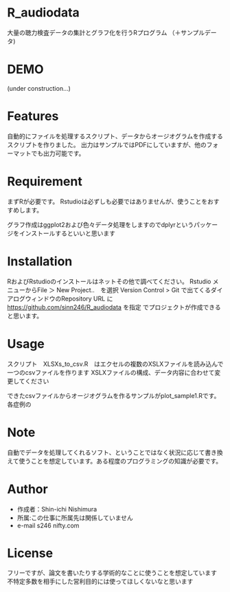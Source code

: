 # R_audiodata
大量の聴力検査データの集計とグラフ化を行うRプログラム
 （＋サンプルデータ)

# DEMO

(under construction...)

# Features
 
自動的にファイルを処理するスクリプト、データからオージオグラムを作成するスクリプトを作りました。
出力はサンプルではPDFにしていますが、他のフォーマットでも出力可能です。

# Requirement
 
まずRが必要です。
Rstudioは必ずしも必要ではありませんが、使うことをおすすめします。

グラフ作成はggplot2および色々データ処理をしますのでdplyrというパッケージをインストールするといいと思います

# Installation
 
RおよびRstudioのインストールはネットその他で調べてください。
Rstudio メニューからFile ＞ New Project..　を選択
Version Control > Git で出てくるダイアログウィンドウのRepository URL に　https://github.com/sinn246/R_audiodata を指定
でプロジェクトが作成できると思います。

# Usage
 
スクリプト　XLSXs_to_csv.R　はエクセルの複数のXSLXファイルを読み込んで一つのcsvファイルを作ります
XSLXファイルの構成、データ内容に合わせて変更してください

できたcsvファイルからオージオグラムを作るサンプルがplot_sample1.Rです。各症例の

# Note
 
自動でデータを処理してくれるソフト、ということではなく状況に応じて書き換えて使うことを想定しています。ある程度のプログラミングの知識が必要です。

# Author
 
* 作成者：Shin-ichi Nishimura
* 所属:この仕事に所属先は関係していません
* e-mail s246 <atmark> nifty.com

# License

フリーですが、論文を書いたりする学術的なことに使うことを想定しています
不特定多数を相手にした営利目的には使ってほしくないなと思います
